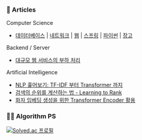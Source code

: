 ### 📝️ Articles

Computer Science
* [데이터베이스](https://github.com/jdrae/TIL/blob/master/101/database.md) | [네트워크](https://github.com/jdrae/TIL/blob/master/101/network.md) |  [웹](https://github.com/jdrae/TIL/blob/master/101/web.md)  |  [스프링](https://github.com/jdrae/TIL/blob/master/101/spring.md)  |  [파이썬](https://github.com/jdrae/TIL/blob/master/101/python.md) | [장고](https://github.com/jdrae/TIL/blob/master/101/django.md)

Backend / Server
* [대규모 웹 서비스의 부하 처리](https://github.com/jdrae/TIL/blob/master/columns/massive_traffic.md)

Artificial Intelligence
* [NLP 훑어보기: TF-IDF 부터 Transformer 까지](https://github.com/jdrae/TIL/blob/master/machine%20learning/(kor)From%20TF-IDF%20to%20Transformer.md)
* [검색의 순위를 계산하는 법 - Learning to Rank](https://github.com/jdrae/TIL/blob/master/machine%20learning/(kor)Introduction%20to%20Learning%20To%20Rank.md)
* [화자 임베딩 생성을 위한 Transformer Encoder 활용](https://github.com/jdrae/TIL/blob/master/machine%20learning/(kor)Self%20Attention%20Pooling.md)

### 👩‍💻️ Algorithm PS
[![Solved.ac
프로필](http://mazassumnida.wtf/api/mini/generate_badge?boj=dr_kiwi)](https://solved.ac/dr_kiwi)
